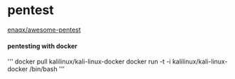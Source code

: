 # pentest

[enaqx/awesome-pentest](external_cheatsheets/docker-cheat-sheet/README.md)

#### pentesting with docker
'''
docker pull kalilinux/kali-linux-docker
docker run -t -i kalilinux/kali-linux-docker /bin/bash
'''
